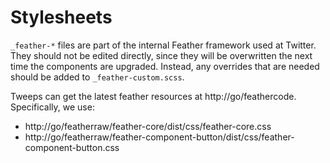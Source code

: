 Stylesheets
===========

`_feather-*` files are part of the internal Feather framework used at Twitter.
They should not be edited directly, since they will be overwritten the next time
the components are upgraded.  Instead, any overrides that are needed should be
added to `_feather-custom.scss`.

Tweeps can get the latest feather resources at http://go/feathercode.
Specifically, we use:

 - http://go/featherraw/feather-core/dist/css/feather-core.css
 - http://go/featherraw/feather-component-button/dist/css/feather-component-button.css
